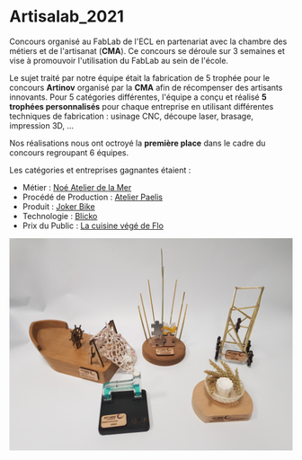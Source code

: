 # Artisalab_2021
Concours organisé au FabLab de l'ECL en partenariat avec la chambre des métiers et de l'artisanat (**CMA**). Ce concours se déroule sur 3 semaines et vise à promouvoir l'utilisation du FabLab au sein de l'école.

Le sujet traité par notre équipe était la fabrication de 5 trophée pour le concours **Artinov** organisé par la **CMA** afin de récompenser des artisants innovants. Pour 5 catégories différentes, l'équipe a conçu et réalisé **5 trophées personnalisés** pour chaque entreprise en utilisant différentes techniques de fabrication : usinage CNC, découpe laser, brasage, impression 3D, ...

Nos réalisations nous ont octroyé la **première place** dans le cadre du concours regroupant 6 équipes.

Les catégories et entreprises gagnantes étaient :
- Métier : [Noé Atelier de la Mer]()
- Procédé de Production : [Atelier Paelis](https://www.paelis.com/fr)
- Produit : [Joker Bike](https://www.jokerbike.fr/)
- Technologie : [Blicko](./blicko/)
- Prix du Public : [La cuisine végé de Flo](http://lacuisinevegedeflo.com/)

![Trophées](./20211129_181609.jpg)
